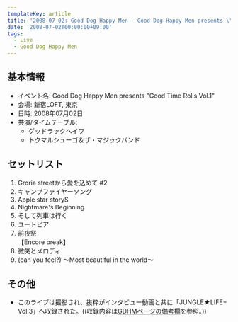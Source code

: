 ```yaml
---
templateKey: article
title: '2008-07-02: Good Dog Happy Men - Good Dog Happy Men presents \"Good Time Rolls Vol.1\" at 新宿LOFT'
date: '2008-07-02T00:00:00+09:00'
tags:
  - Live
  - Good Dog Happy Men
---
```

## 基本情報

* イベント名: Good Dog Happy Men presents "Good Time Rolls Vol.1"
* 会場: 新宿LOFT, 東京
* 日時: 2008年07月02日
* 共演/タイムテーブル:
  * グッドラックヘイワ
  * トクマルシューゴ＆ザ・マジックバンド

## セットリスト

1. Groria streetから愛を込めて #2
1. キャンプファイヤーソング
1. Apple star storyS
1. Nightmare's Beginning
1. そして列車は行く
1. ユートピア
1. 前夜祭<br>
   【Encore break】
1. 微笑とメロディ
1. (can you feel?) ～Most beautiful in the world～

## その他

* このライブは撮影され、抜粋がインタビュー動画と共に「JUNGLE★LIFE+ Vol.3」へ収録された。((収録内容は[GDHMページの備考欄](http://monden-info.hatenablog.com/entry/band:GDHM#f-6f749f72)を参照。))
